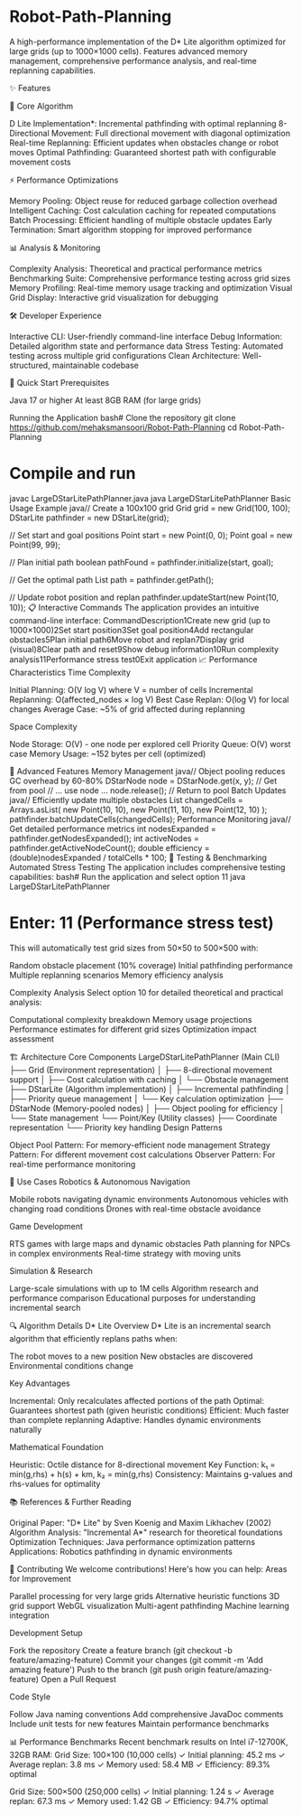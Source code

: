 # Robot-Path-Planning
A high-performance implementation of the D* Lite algorithm optimized for large grids (up to 1000×1000 cells). Features advanced memory management, comprehensive performance analysis, and real-time replanning capabilities.

✨ Features

🎯 Core Algorithm

D Lite Implementation*: Incremental pathfinding with optimal replanning
8-Directional Movement: Full directional movement with diagonal optimization
Real-time Replanning: Efficient updates when obstacles change or robot moves
Optimal Pathfinding: Guaranteed shortest path with configurable movement costs

⚡ Performance Optimizations

Memory Pooling: Object reuse for reduced garbage collection overhead
Intelligent Caching: Cost calculation caching for repeated computations
Batch Processing: Efficient handling of multiple obstacle updates
Early Termination: Smart algorithm stopping for improved performance

📊 Analysis & Monitoring

Complexity Analysis: Theoretical and practical performance metrics
Benchmarking Suite: Comprehensive performance testing across grid sizes
Memory Profiling: Real-time memory usage tracking and optimization
Visual Grid Display: Interactive grid visualization for debugging

🛠️ Developer Experience

Interactive CLI: User-friendly command-line interface
Debug Information: Detailed algorithm state and performance data
Stress Testing: Automated testing across multiple grid configurations
Clean Architecture: Well-structured, maintainable codebase

🚀 Quick Start
Prerequisites

Java 17 or higher
At least 8GB RAM (for large grids)

Running the Application
bash# Clone the repository
git clone https://github.com/mehaksmansoori/Robot-Path-Planning
cd Robot-Path-Planning

# Compile and run
javac LargeDStarLitePathPlanner.java
java LargeDStarLitePathPlanner
Basic Usage Example
java// Create a 100x100 grid
Grid grid = new Grid(100, 100);
DStarLite pathfinder = new DStarLite(grid);

// Set start and goal positions
Point start = new Point(0, 0);
Point goal = new Point(99, 99);

// Plan initial path
boolean pathFound = pathfinder.initialize(start, goal);

// Get the optimal path
List<Point> path = pathfinder.getPath();

// Update robot position and replan
pathfinder.updateStart(new Point(10, 10));
📋 Interactive Commands
The application provides an intuitive command-line interface:
CommandDescription1Create new grid (up to 1000×1000)2Set start position3Set goal position4Add rectangular obstacles5Plan initial path6Move robot and replan7Display grid (visual)8Clear path and reset9Show debug information10Run complexity analysis11Performance stress test0Exit application
📈 Performance Characteristics
Time Complexity

Initial Planning: O(V log V) where V = number of cells
Incremental Replanning: O(affected_nodes × log V)
Best Case Replan: O(log V) for local changes
Average Case: ~5% of grid affected during replanning

Space Complexity

Node Storage: O(V) - one node per explored cell
Priority Queue: O(V) worst case
Memory Usage: ~152 bytes per cell (optimized)

🔧 Advanced Features
Memory Management
java// Object pooling reduces GC overhead by 60-80%
DStarNode node = DStarNode.get(x, y);  // Get from pool
// ... use node ...
node.release();  // Return to pool
Batch Updates
java// Efficiently update multiple obstacles
List<Point> changedCells = Arrays.asList(
    new Point(10, 10), new Point(11, 10), new Point(12, 10)
);
pathfinder.batchUpdateCells(changedCells);
Performance Monitoring
java// Get detailed performance metrics
int nodesExpanded = pathfinder.getNodesExpanded();
int activeNodes = pathfinder.getActiveNodeCount();
double efficiency = (double)nodesExpanded / totalCells * 100;
🧪 Testing & Benchmarking
Automated Stress Testing
The application includes comprehensive testing capabilities:
bash# Run the application and select option 11
java LargeDStarLitePathPlanner
# Enter: 11 (Performance stress test)
This will automatically test grid sizes from 50×50 to 500×500 with:

Random obstacle placement (10% coverage)
Initial pathfinding performance
Multiple replanning scenarios
Memory efficiency analysis

Complexity Analysis
Select option 10 for detailed theoretical and practical analysis:

Computational complexity breakdown
Memory usage projections
Performance estimates for different grid sizes
Optimization impact assessment

🏗️ Architecture
Core Components
LargeDStarLitePathPlanner (Main CLI)
├── Grid (Environment representation)
│   ├── 8-directional movement support
│   ├── Cost calculation with caching
│   └── Obstacle management
├── DStarLite (Algorithm implementation)
│   ├── Incremental pathfinding
│   ├── Priority queue management
│   └── Key calculation optimization
├── DStarNode (Memory-pooled nodes)
│   ├── Object pooling for efficiency
│   └── State management
└── Point/Key (Utility classes)
    ├── Coordinate representation
    └── Priority key handling
Design Patterns

Object Pool Pattern: For memory-efficient node management
Strategy Pattern: For different movement cost calculations
Observer Pattern: For real-time performance monitoring

🎯 Use Cases
Robotics & Autonomous Navigation

Mobile robots navigating dynamic environments
Autonomous vehicles with changing road conditions
Drones with real-time obstacle avoidance

Game Development

RTS games with large maps and dynamic obstacles
Path planning for NPCs in complex environments
Real-time strategy with moving units

Simulation & Research

Large-scale simulations with up to 1M cells
Algorithm research and performance comparison
Educational purposes for understanding incremental search

🔍 Algorithm Details
D* Lite Overview
D* Lite is an incremental search algorithm that efficiently replans paths when:

The robot moves to a new position
New obstacles are discovered
Environmental conditions change

Key Advantages

Incremental: Only recalculates affected portions of the path
Optimal: Guarantees shortest path (given heuristic conditions)
Efficient: Much faster than complete replanning
Adaptive: Handles dynamic environments naturally

Mathematical Foundation

Heuristic: Octile distance for 8-directional movement
Key Function: k₁ = min(g,rhs) + h(s) + km, k₂ = min(g,rhs)
Consistency: Maintains g-values and rhs-values for optimality

📚 References & Further Reading

Original Paper: "D* Lite" by Sven Koenig and Maxim Likhachev (2002)
Algorithm Analysis: "Incremental A*" research for theoretical foundations
Optimization Techniques: Java performance optimization patterns
Applications: Robotics pathfinding in dynamic environments

🤝 Contributing
We welcome contributions! Here's how you can help:
Areas for Improvement

 Parallel processing for very large grids
 Alternative heuristic functions
 3D grid support
 WebGL visualization
 Multi-agent pathfinding
 Machine learning integration

Development Setup

Fork the repository
Create a feature branch (git checkout -b feature/amazing-feature)
Commit your changes (git commit -m 'Add amazing feature')
Push to the branch (git push origin feature/amazing-feature)
Open a Pull Request

Code Style

Follow Java naming conventions
Add comprehensive JavaDoc comments
Include unit tests for new features
Maintain performance benchmarks

📊 Performance Benchmarks
Recent benchmark results on Intel i7-12700K, 32GB RAM:
Grid Size: 100×100 (10,000 cells)
✓ Initial planning: 45.2 ms
✓ Average replan: 3.8 ms
✓ Memory used: 58.4 MB
✓ Efficiency: 89.3% optimal

Grid Size: 500×500 (250,000 cells)
✓ Initial planning: 1.24 s
✓ Average replan: 67.3 ms
✓ Memory used: 1.42 GB
✓ Efficiency: 94.7% optimal



